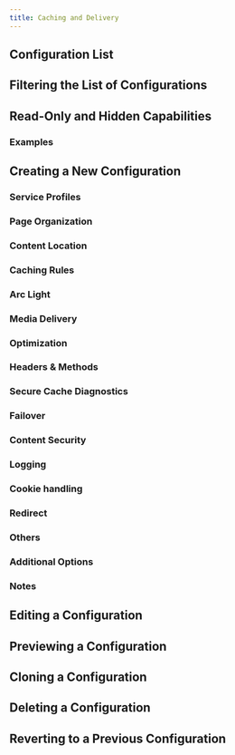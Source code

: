 ```yaml
---
title: Caching and Delivery
---
```

## Configuration List
## Filtering the List of Configurations
## Read-Only and Hidden Capabilities
### Examples
## Creating a New Configuration
### Service Profiles
### Page Organization
### Content Location
### Caching Rules
### Arc Light
### Media Delivery
### Optimization
### Headers & Methods
### Secure Cache Diagnostics
### Failover
### Content Security
### Logging
### Cookie handling
### Redirect
### Others
### Additional Options
### Notes
## Editing a Configuration
## Previewing a Configuration
## Cloning a Configuration
## Deleting a Configuration
## Reverting to a Previous Configuration
